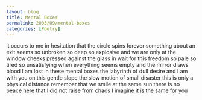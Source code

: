 ```yaml
---
layout: blog
title: Mental Boxes
permalink: 2003/09/mental-boxes
categories: [Poetry]
---
```


it occurs to me in hesitation
that the circle spins forever
something about an exit seems so
unbroken so deep so explosive
and we are only at the window
cheeks pressed against the glass
in wait for this freedom so
pale so tired so unsatisfying
when everything seems empty
and the mirror draws blood
I am lost in these mental boxes
the labyrinth of dull desire
and I am with you on this gentle slope
the slow motion of small disaster
this is only a physical distance
remember that we smile at the same sun
there is no peace here that I did not
raise from chaos I imagine
it is the same for you
